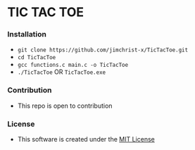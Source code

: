 # TIC TAC TOE

### Installation
- `git clone https://github.com/jimchrist-x/TicTacToe.git`
- `cd TicTacToe`
- `gcc functions.c main.c -o TicTacToe`
- `./TicTacToe` OR `TicTacToe.exe`
### Contribution
- This repo is open to contribution
### License
- This software is created under the [MIT License](https://github.com/jimchrist-x/TicTacToe/blob/master/LICENSE)